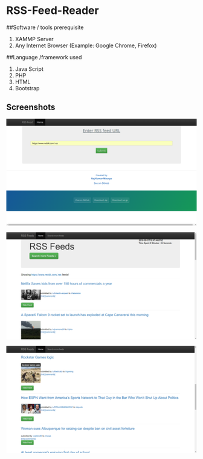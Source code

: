 # RSS-Feed-Reader

##Software / tools prerequisite
1. XAMMP Server
2. Any Internet Browser (Example: Google Chrome, Firefox)

##Language /framework used
1. Java Script
2. PHP
3. HTML
4. Bootstrap

## Screenshots

![alt tag](https://raw.githubusercontent.com/raj-maurya/RSS-Feed-Reader/master/screenshots/Screenshot%20from%202016-09-02%2000%3A16%3A47.png)

![alt tag](https://raw.githubusercontent.com/raj-maurya/RSS-Feed-Reader/master/screenshots/Screenshot%20from%202016-09-02%2000%3A17%3A44.png)


![alt tag](https://raw.githubusercontent.com/raj-maurya/RSS-Feed-Reader/master/screenshots/Screenshot%20from%202016-09-02%2000%3A18%3A32.png)
